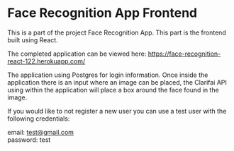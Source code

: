 # Face Recognition App Frontend
This is a part of the project Face Recognition App. This part is the frontend built using React.

The completed application can be viewed here: https://face-recognition-react-122.herokuapp.com/

The application using Postgres for login information. Once inside the application there is an input where an image can be placed, the Clarifai API using within the application will place a box around the face found in the image.

If you would like to not register a new user you can use a test user with the following credentials:

email: test@gmail.com  
password: test
